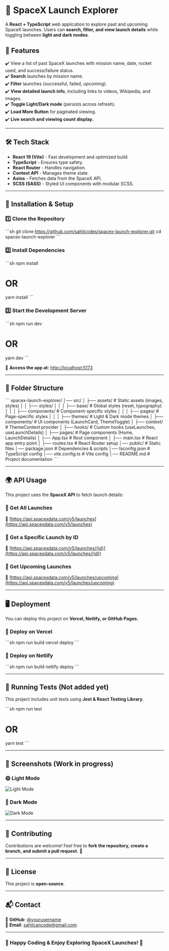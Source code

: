 # 🚀 SpaceX Launch Explorer

A **React + TypeScript** web application to explore past and upcoming SpaceX launches. Users can **search, filter, and view launch details** while toggling between **light and dark modes**.

## 📌 Features

✔️ View a list of past SpaceX launches with mission name, date, rocket used, and success/failure status.  
✔️ **Search** launches by mission name.  
✔️ **Filter** launches (successful, failed, upcoming).  
✔️ **View detailed launch info**, including links to videos, Wikipedia, and images.  
✔️ **Toggle Light/Dark mode** (persists across refresh).  
✔️ **Load More Button** for paginated viewing.  
✔️ **Live search and viewing count display.**  

---

## 🛠️ Tech Stack

- **React 19 (Vite)** - Fast development and optimized build.  
- **TypeScript** - Ensures type safety.  
- **React Router** - Handles navigation.  
- **Context API** - Manages theme state.  
- **Axios** - Fetches data from the SpaceX API.  
- **SCSS (SASS)** - Styled UI components with modular SCSS.  

---

## 🚀 Installation & Setup

### 1️⃣ Clone the Repository
\`\`\`sh
git clone https://github.com/sahilcodes/spacex-launch-explorer.git
cd spacex-launch-explorer
\`\`\`

### 2️⃣ Install Dependencies
\`\`\`sh
npm install
# OR
yarn install
\`\`\`

### 3️⃣ Start the Development Server
\`\`\`sh
npm run dev
# OR
yarn dev
\`\`\`

📌 **Access the app at:** [http://localhost:5173](http://localhost:5173)

---

## 📁 Folder Structure

\`\`\`
spacex-launch-explorer/
│── src/
│   ├── assets/                 # Static assets (images, styles)
│   │   ├── styles/
│   │   │   ├── base/           # Global styles (reset, typography)
│   │   │   ├── components/     # Component-specific styles
│   │   │   ├── pages/          # Page-specific styles
│   │   │   ├── themes/         # Light & Dark mode themes
│   ├── components/             # UI components (LaunchCard, ThemeToggle)
│   ├── context/                # ThemeContext provider
│   ├── hooks/                  # Custom hooks (useLaunches, useLaunchDetails)
│   ├── pages/                  # Page components (Home, LaunchDetails)
│   ├── App.tsx                 # Root component
│   ├── main.tsx                # React app entry point
│   ├── routes.tsx              # React Router setup
│── public/                     # Static files
│── package.json                # Dependencies & scripts
│── tsconfig.json               # TypeScript config
│── vite.config.ts              # Vite config
│── README.md                   # Project documentation
\`\`\`

---

## 🌍 API Usage

This project uses the **SpaceX API** to fetch launch details:

### 🔹 Get All Launches
🔗 [https://api.spacexdata.com/v5/launches](https://api.spacexdata.com/v5/launches)

### 🔹 Get a Specific Launch by ID
🔗 [https://api.spacexdata.com/v5/launches/{id}](https://api.spacexdata.com/v5/launches/{id})

### 🔹 Get Upcoming Launches
🔗 [https://api.spacexdata.com/v5/launches/upcoming](https://api.spacexdata.com/v5/launches/upcoming)

---

## 🖥️ Deployment

You can deploy this project on **Vercel, Netlify, or GitHub Pages.**

### 🔹 Deploy on Vercel
\`\`\`sh
npm run build
vercel deploy
\`\`\`

### 🔹 Deploy on Netlify
\`\`\`sh
npm run build
netlify deploy
\`\`\`

---

## 🧪 Running Tests (Not added yet)

This project includes unit tests using **Jest & React Testing Library**.

\`\`\`sh
npm run test
# OR
yarn test
\`\`\`

---

## 📸 Screenshots (Work in progress)

### 🌞 Light Mode
![Light Mode]()

### 🌙 Dark Mode
![Dark Mode]()

---

## 🤝 Contributing

Contributions are welcome! Feel free to **fork the repository, create a branch, and submit a pull request.** 🚀

---

## 📜 License
This project is **open-source**.

---

## 📬 Contact
🔗 **GitHub**: [@yourusername](https://github.com/sahilcodes)  
📧 **Email**: sahilcancode@gmail.com  

---

### 🎉 Happy Coding & Enjoy Exploring SpaceX Launches! 🚀
